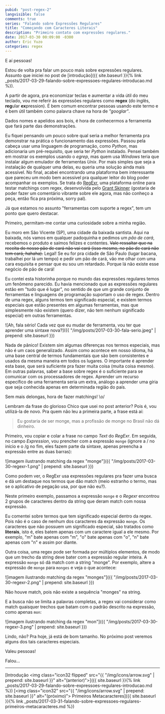 ```yaml
---
pubid: "post-regex-2"
langvisible: false
comments: true
series: "Falando sobre Expressões Regulares"
title: "Começando com Caracteres Literais"
description: "Primeiro contato com expressões regulares."
date: 2017-03-30 00:09:00 -0300
author: Eric Yuzo
categories: regex
---
```

E aí pessoas!

Estou de volta pra falar um pouco mais sobre expressões regulares. Assunto que iniciei no post de [introdução]({{ site.baseurl }}{% link _posts/2017-03-29-falando-sobre-expressoes-regulares-introducao.md %}).

A partir de agora, pra economizar teclas e aumentar a vida útil do meu teclado, vou me referir às expressões regulares como **regex** (do inglês, **reg**ular **ex**pression). É bem comum encontrar pessoas usando este termo e é bem útil também como palavra chave na hora de _"googlar"_.

Dados nomes e apelidos aos bois, é hora de conhecermos a ferramenta que fará parte das demonstrações.

Eu fiquei pensando um pouco sobre qual seria a melhor ferramenta pra demonstrar na prática o funcionamento das expressões. Passou pela cabeça usar uma linguagem de programação, como _Python_, mas adicionaria um pré-requisito, que seria ter _Python_ instalado. Pensei também em mostrar os exemplos usando o _egrep_, mas quem usa _Windows_ teria que instalar algum emulador de ferramentas _Unix_. Por mais simples que seja a instalação de qualquer uma delas, eu queria uma solução ainda mais acessível. No final, acabei encontrando uma plataforma bem interessante que pareceu um modo bem acessível pra qualquer leitor do blog poder acompanhar os exemplos. Se trata do [RegExr](http://regexr.com/), uma plataforma online para testar matchings com regex, desenvolvida pelo [Grant Skinner](https://github.com/gskinner) (gostaria de poder fazer um comentário vibrante sobre ele agora, mas não conheço a peça, então fica pra próxima, sorry pal).

Já que estamos no assunto "ferramentas com suporte a regex", tem um ponto que quero destacar.

Primeiro, permitam-me contar uma curiosidade sobre a minha região.

Eu moro em São Vicente (SP), uma cidade da baixada santista. Aqui na baixada, nós vamos em qualquer padoquinha e pedimos um _pão de cará_, recebemos o produto e saímos felizes e contentes. ~~Vale ressaltar que na receita do nosso pão de cará não vai cará (isso mesmo, no pão de cará não tem cará, hahaha).~~ Legal! Se eu for pra cidade de São Paulo (lugar bacana, trabalhei por lá um tempo) e pedir um pão de cará, vão me olhar com uma cara esquisita e pensar que eu sou um retardado. Porque lá não existe esse negócio de pão de cará!

Eu contei esta historinha porque no mundo das expressões regulares temos um fenômeno parecido. Eu havia mencionado que as expressões regulares estão em "tudo que é lugar", no sentido de que um grande conjunto de ferramentas e linguagens de programação suportam o uso de regex. Dentro de uma regex, alguns termos tem significado especial, e existem termos especiais que estão presentes em algumas ferramentas, mas que simplesmente não existem (quero dizer, não tem nenhum significado especial) em outras ferramentas.

![Ah, fala sério! Cada vez que eu mudar de ferramenta, vou ter que aprender uma sintaxe nova?]({{ "/img/posts/2017-03-30-fala-serio.jpeg" | prepend: site.baseurl }})

Nada de pânico! Existem sim algumas diferenças nos termos especiais, mas não é um caos generalizado. Assim como acontece em nosso idioma, há uma base central de termos fundamentais que são bem consistentes e usados da mesma maneira em todos os lugares. O importante é aprender esta base, que será suficiente pra fazer muita coisa (muita coisa mesmo). Em outras palavras, saber a base sobre regex é o suficiente para se comunicar com os processadores de regex. Aprender um recurso específico de uma ferramenta seria um extra, análogo a aprender uma gíria que seja conhecida apenas em determinada região do país.

Sem mais delongas, hora de fazer matchings! \o/

Lembram da frase do glorioso Chico que usei no post anterior? Pois é, vou utilizá-la de novo. Pra quem não leu a primeira parte, a frase está aí:

> Eu gostaria de ser monge, mas a profissão de monge no Brasil não dá dinheiro.

Primeiro, vou copiar e colar a frase no campo _Text_ do _RegExr_. Em seguida, no campo _Expression_, vou prencher com a expressão `monge` (ignore a / no início e o /g no fim, eles fazem parte da sintaxe, apenas preencha a expressão entre as duas barras):

![imagem ilustrando matching da regex "monge"]({{ "/img/posts/2017-03-30-regexr-1.png" | prepend: site.baseurl }})

Como podem ver, o RegExr usa expressões regulares pra fazer uma busca e dá um destaque nos termos que dão match (meio estranho o termo, mas se o aplicativo de pegação usa, por que não eu?).

Neste primeiro exemplo, passamos a expressão `monge` e o _Regexr_ encontrou 2 grupos de caracteres dentro da string que deram match com nossa expressão.

Eu comentei sobre termos que tem significado especial dentro da regex. Pois não é o caso de nenhum dos caracteres da expressão `monge`. Os caracteres que não possuem um significado especial, são tratados como **literais**, isto é, eles batem apenas com um caractere igual a ele mesmo. Por exemplo, "m" bate apenas com "m", "o" bate apenas com "o", "n" bate apenas com "n" e assim por diante.

Outra coisa, uma regex pode ser formada por múltiplos elementos, de modo que um trecho da string deve bater com a expressão regular inteira. A expressão `monge` só dá match com a string "monge". Por exemplo, altere a expressão de `monge` para `monges` e veja o que acontece:

![imagem ilustrando matching da regex "monges"]({{ "/img/posts/2017-03-30-regexr-2.png" | prepend: site.baseurl }})

Não houve match, pois não existe a sequência "monges" na string.

E a busca não se limita a palavras completas, a regex vai considerar como match quaisquer trechos que batam com o padrão descrito na expressão, como apenas `mon`:

![imagem ilustrando matching da regex "mon"]({{ "/img/posts/2017-03-30-regexr-3.png" | prepend: site.baseurl }})

Lindo, não? Pra hoje, já está de bom tamanho. No próximo post veremos alguns dos tais caracteres especiais.

Valeu pessoas!

Falou...

---

<span class="previous-post">[Introdução <img class="icon32 flipped" src="{{ "/img/icons/arrow.svg" | prepend: site.baseurl }}" alt="(anterior)">]({{ site.baseurl }}{% link _posts/2017-03-29-falando-sobre-expressoes-regulares-introducao.md %})</span> <span class="next-post">[<img class="icon32" src="{{ "/img/icons/arrow.svg" | prepend: site.baseurl }}" alt="(próximo)"> Primeiros Metacaracteres]({{ site.baseurl }}{% link _posts/2017-03-31-falando-sobre-expressoes-regulares-primeiros-metacaracteres.md %})</span>
